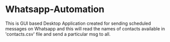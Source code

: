 # Whatsapp-Automation
This is GUI based Desktop Application created for sending scheduled messages on Whatsapp and this will read the names of contacts available in 'contacts.csv' file and send a particular msg to all.
